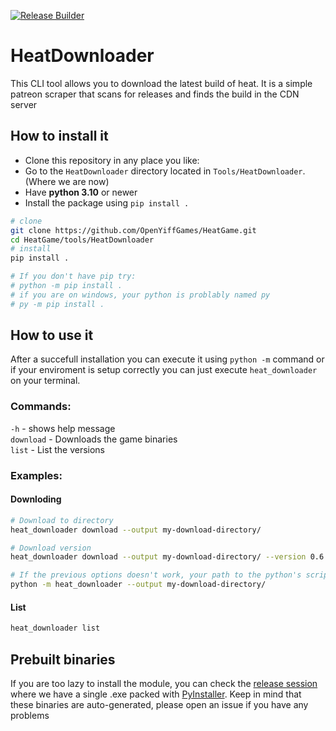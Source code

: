 [![Release Builder](https://github.com/OpenYiffGames/HeatGame/actions/workflows/release.yml/badge.svg)](https://github.com/OpenYiffGames/HeatGame/actions/workflows/release.yml)

# HeatDownloader

This CLI tool allows you to download the latest build of heat. It is a simple patreon scraper that scans for releases and finds the build in the CDN server

## How to install it

- Clone this repository in any place you like:
- Go to the `HeatDownloader` directory located in `Tools/HeatDownloader`. (Where we are now)
- Have **python 3.10** or newer
- Install the package using `pip install .`

```bash 
# clone
git clone https://github.com/OpenYiffGames/HeatGame.git
cd HeatGame/tools/HeatDownloader
# install
pip install .

# If you don't have pip try:
# python -m pip install .
# if you are on windows, your python is problably named py
# py -m pip install .
```

## How to use it

After a succefull installation you can execute it using `python -m` command or if your enviroment is setup correctly you can just execute `heat_downloader` on your terminal.

### Commands:
`-h` - shows help message \
`download` - Downloads the game binaries \
`list` - List the versions

### Examples:

#### Downloding
```bash
# Download to directory
heat_downloader download --output my-download-directory/

# Download version
heat_downloader download --output my-download-directory/ --version 0.6.7.2

# If the previous options doesn't work, your path to the python's script folder is probably not set; so try this
python -m heat_downloader --output my-download-directory/
```
#### List
```bash
heat_downloader list
```

## Prebuilt binaries
If you are too lazy to install the module, you can check the [release session](OpenYiffGames/HeatGame/releases) where we have a single .exe packed with [PyInstaller](https://github.com/pyinstaller/pyinstaller).
Keep in mind that these binaries are auto-generated, please open an issue if you have any problems